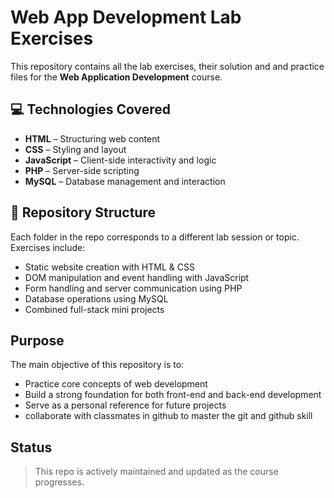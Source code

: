 # Web App Development Lab Exercises

This repository contains all the lab exercises, their solution and  and practice files for the **Web Application Development** course. 
## 💻 Technologies Covered

- **HTML** – Structuring web content  
- **CSS** – Styling and layout  
- **JavaScript** – Client-side interactivity and logic  
- **PHP** – Server-side scripting  
- **MySQL** – Database management and interaction  

## 📁 Repository Structure

Each folder in the repo corresponds to a different lab session or topic. Exercises include:

- Static website creation with HTML & CSS  
- DOM manipulation and event handling with JavaScript  
- Form handling and server communication using PHP  
- Database operations using MySQL  
- Combined full-stack mini projects  

## Purpose

The main objective of this repository is to:

- Practice core concepts of web development  
- Build a strong foundation for both front-end and back-end development  
- Serve as a personal reference for future projects
- collaborate with classmates in github to master the git and github skill 

## Status

> This repo is actively maintained and updated as the course progresses.

